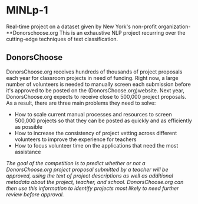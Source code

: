 # MlNLp-1
Real-time project on a dataset given by New York's non-profit organization- **Donorschoose.org
This is an exhaustive NLP project recurring over the cutting-edge techniques of text classification.
## DonorsChoose
DonorsChoose.org receives hundreds of thousands of project proposals each year for classroom projects in need of funding. Right
now, a large number of volunteers is needed to manually screen each submission before it's approved to be posted on the 
(DonorsChoose.org)website.
Next year, DonorsChoose.org expects to receive close to 500,000 project proposals. As a result, there are three main problems
they need to solve:                                                                                                                     
- How to scale current manual processes and resources to screen 500,000 projects so that they can be posted as quickly and
as efficiently as possible                                                                                                          
- How to increase the consistency of project vetting across different volunteers to improve the experience for teachers                                            
- How to focus volunteer time on the applications that need the most assistance

*The goal of the competition is to predict whether or not a DonorsChoose.org project proposal submitted by a teacher will be
approved, using the text of project descriptions as well as additional metadata about the project, teacher, and school.
DonorsChoose.org can then use this information to identify projects most likely to need further review before approval.*
